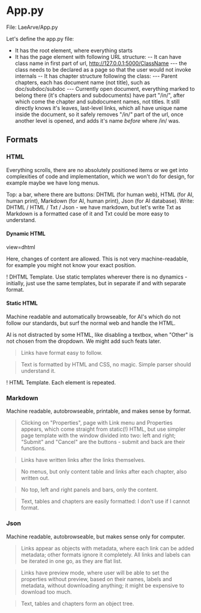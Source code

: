 # App.py
File: LaeArve/App.py

Let's define the app.py file:
- It has the root element, where everything starts
- It has the page element with following URL structure:
-- It can have class name in first part of url, http://127.0.0.1:5000/ClassName
--- the class needs to be declared as a page so that the user would not invoke internals
-- It has chapter structure following the class:
--- Parent chapters, each has document name (not title), such as doc/subdoc/subdoc
--- Currently open document, everything marked to belong there (it's chapters and subdocuments) have part "/in/", after which come the chapter and subdocument names, not titles. It still directly knows it's leaves, last-level links, which all have unique name inside the document, so it safely removes "/in/" part of the url, once another level is opened, and adds it's name *before* where /in/ was.

## Formats

### HTML

Everything scrolls, there are no absolutely positioned items or we get into complexities of code and implementation, which we won't do for design, for example maybe we have long menus.

Top: a bar, where there are buttons: DHTML (for human web), HTML (for AI, human print), Markdown (for AI, human print), Json (for AI database). Write: DHTML / HTML / Txt / Json - we have markdown, but let's write Txt as Markdown is a formatted case of it and Txt could be more easy to understand.

#### Dynamic HTML
view=dhtml

Here, changes of content are allowed. This is not very machine-readable, for example you might not know your exact position.

! DHTML Template. Use static templates wherever there is no dynamics - initially, just use the same templates, but in separate if and with separate format.

#### Static HTML

Machine readable and automatically browseable, for AI's which do not follow our standards, but surf the normal web and handle the HTML.

AI is not distracted by some HTML, like disabling a textbox, when "Other" is not chosen from the dropdown. We might add such feats later.

> Links have format easy to follow.

> Text is formatted by HTML and CSS, no magic. Simple parser should understand it.

! HTML Template. Each element is repeated.

### Markdown

Machine readable, autobrowseable, printable, and makes sense by format.

> Clicking on "Properties", page with Link menu and Properties appears, which come straight from static(!) HTML, but use simpler page template with the window divided into two: left and right; "Submit" and "Cancel" are the buttons - submit and back are their functions.

> Links have written links after the links themselves.

> No menus, but only content table and links after each chapter, also written out.

> No top, left and right panels and bars, only the content.

> Text, tables and chapters are easily formatted: I don't use if I cannot format.

### Json

Machine readable, autobrowseable, but makes sense only for computer.

> Links appear as objects with metadata, where each link can be added metadata; other formats ignore it completely. All links and labels can be iterated in one go, as they are flat list.

> Links have preview mode, where user will be able to set the properties without preview, based on their names, labels and metadata, without downloading anything; it might be expensive to download too much.

> Text, tables and chapters form an object tree.